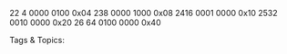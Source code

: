 22 4 0000 0100 0x04
238 0000 1000 0x08
2416 0001 0000 0x10
2532 0010 0000 0x20
26 64 0100 0000 0x40

   Tags & Topics:
   